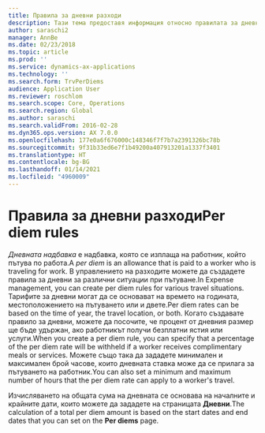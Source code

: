 ```yaml
---
title: Правила за дневни разходи
description: Тази тема предоставя информация относно правилата за дневни разходи.
author: saraschi2
manager: AnnBe
ms.date: 02/23/2018
ms.topic: article
ms.prod: ''
ms.service: dynamics-ax-applications
ms.technology: ''
ms.search.form: TrvPerDiems
audience: Application User
ms.reviewer: roschlom
ms.search.scope: Core, Operations
ms.search.region: Global
ms.author: saraschi
ms.search.validFrom: 2016-02-28
ms.dyn365.ops.version: AX 7.0.0
ms.openlocfilehash: 177e0a6f676000c148346f7f7b7a2391326bc78b
ms.sourcegitcommit: 9f31b33ed6e7f1b49200a407913201a1337f3401
ms.translationtype: HT
ms.contentlocale: bg-BG
ms.lasthandoff: 01/14/2021
ms.locfileid: "4960009"
---
```

# <a name="per-diem-rules"></a><span data-ttu-id="4cd79-103">Правила за дневни разходи</span><span class="sxs-lookup"><span data-stu-id="4cd79-103">Per diem rules</span></span>

<span data-ttu-id="4cd79-104">*Дневната надбавка* е надбавка, която се изплаща на работник, който пътува по работа.</span><span class="sxs-lookup"><span data-stu-id="4cd79-104">A *per diem* is an allowance that is paid to a worker who is traveling for work.</span></span> <span data-ttu-id="4cd79-105">В управлението на разходите можете да създадете правила за дневни за различни ситуации при пътуване.</span><span class="sxs-lookup"><span data-stu-id="4cd79-105">In Expense management, you can create per diem rules for various travel situations.</span></span> <span data-ttu-id="4cd79-106">Тарифите за дневни могат да се основават на времето на годината, местоположението на пътуването или и двете.</span><span class="sxs-lookup"><span data-stu-id="4cd79-106">Per diem rates can be based on the time of year, the travel location, or both.</span></span> <span data-ttu-id="4cd79-107">Когато създавате правило за дневни, можете да посочите, че процент от дневния размер ще бъде удържан, ако работникът получи безплатни ястия или услуги.</span><span class="sxs-lookup"><span data-stu-id="4cd79-107">When you create a per diem rule, you can specify that a percentage of the per diem rate will be withheld if a worker receives complimentary meals or services.</span></span> <span data-ttu-id="4cd79-108">Можете също така да зададете минимален и максимален брой часове, които дневната ставка може да се прилага за пътуването на работник.</span><span class="sxs-lookup"><span data-stu-id="4cd79-108">You can also set a minimum and maximum number of hours that the per diem rate can apply to a worker's travel.</span></span>

<span data-ttu-id="4cd79-109">Изчисляването на общата сума на дневната се основава на началните и крайните дати, които можете да зададете на страницата **Дневни**.</span><span class="sxs-lookup"><span data-stu-id="4cd79-109">The calculation of a total per diem amount is based on the start dates and end dates that you can set on the **Per diems** page.</span></span>
